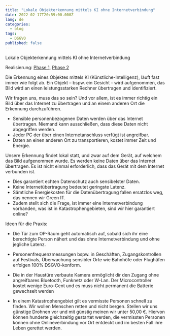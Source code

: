```yaml
---
title: "Lokale Objekterkennung mittels KI ohne Internetverbindung"
date: 2022-02-17T20:59:00.000Z
lang: de
categories:
  - blog
tags:
  - DSGVO
published: false
---
```


Lokale Objekterkennung mittels KI ohne Internetverbindung

Realisierung: [Phase 1](../phase-1/), [Phase 2](../phase-2/)


Die Erkennung eines Objektes mittels KI (Künstliche-Intelligenz), läuft fast immer wie folgt ab. Ein Objekt – bspw. ein Gesicht - wird aufgenommen, das Bild wird an einen leistungsstarken Rechner übertragen und identifiziert. 

Wir fragen uns, muss das so sein? Und vor allem, ist es immer richtig ein Bild über das Internet zu übertragen und an einem anderen Ort die Erkennung durchzuführen.

-	Sensible personenbezogenen Daten werden über das Internet übertragen. Niemand kann ausschließen, dass diese Daten nicht abgegriffen werden.
-	Jeder PC der über einen Internetanschluss verfügt ist angreifbar.
-	Daten an einen anderen Ort zu transportieren, kostet immer Zeit und Energie.


Unsere Erkennung findet lokal statt, und zwar auf dem Gerät, auf welchem das Bild aufgenommen wurde. Es werden keine Daten über das Internet übertragen. Es ist nicht einmal erforderlich, dass das Gerät mit dem Internet verbunden ist. 

-	Dies garantiert echten Datenschutz auch sensibelster Daten. 
-	Keine Internetübertragung bedeutet geringste Latenz.
-	Sämtliche Energiekosten für die Datenübertragung fallen ersatzlos weg, das nennen wir Green IT.
-	Zudem stellt sich die Frage, ist immer eine Internetverbindung vorhanden, was ist in Katastrophengebieten, sind wir hier garantiert online?


Ideen für die Praxis:
- Die Tür zum OP-Raum geht automatisch auf, sobald sich ihr eine berechtigte Person nähert und das ohne Internetverbindung und ohne jegliche Latenz.

- Personenfrequenzmessungen bspw. in Geschäften, Zugangskontrollen auf Festivals, Überwachung sensibler Orte wie Bahnhöfe oder Flughäfen erfolgen 100% DSGVO-konform.

- Die in der Haustüre verbaute Kamera ermöglicht dir den Zugang ohne angreifbares Bluetooth, Funknetz oder W-Lan. Der Microcontroller kostet wenige Euro-Cent und es muss nicht permanent die Batterie gewechselt werden 

- In einem Katastrophengebiet gilt es vermisste Personen schnell zu finden. Wir wollen Menschen retten und nicht bergen. Stellen wir uns günstige Drohnen vor und mit günstig meinen wir unter 50,00 €. Hiervon können hunderte gleichzeitig gestartet werden, die vermissten Personen können ohne Onlineverbindung vor Ort entdeckt und im besten Fall ihre Leben gerettet werden. 
